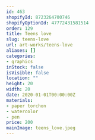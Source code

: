 ```yaml
---
id: 463
shopifyId: 8723264700746
shopifyOptionId: 47772431581514
order: 129
title: Teens love
slug: teens-love
url: art-works/teens-love
aliases: []
categories:
- graphics
inStock: false
isVisible: false
location: ""
height: 20
width: 20
date: 2020-01-01T00:00:00Z
materials:
- paper torchon
- watercolor
- pen
price: 200
mainImage: teens_love.jpeg
---
```

